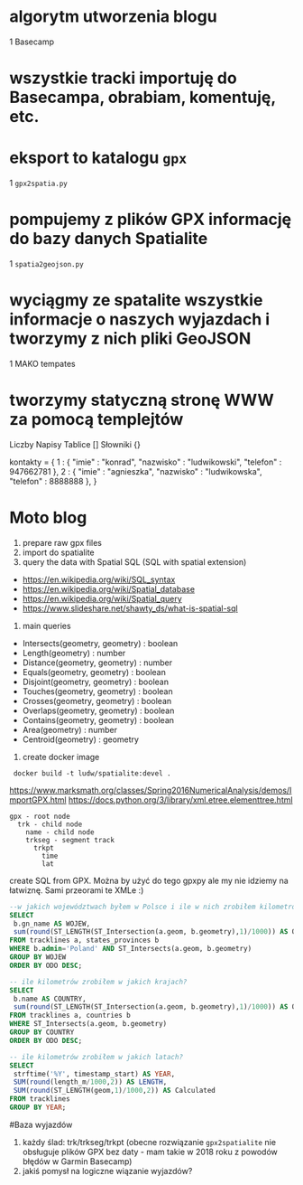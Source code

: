 # algorytm utworzenia blogu
1 Basecamp
  # wszystkie tracki importuję do Basecampa, obrabiam, komentuję, etc.
  # eksport to katalogu ```gpx```
1 ```gpx2spatia.py```
  # pompujemy z plików GPX informację do bazy danych Spatialite
1 ```spatia2geojson.py```
  # wyciągmy ze spatalite wszystkie informacje o naszych wyjazdach i tworzymy z nich pliki GeoJSON
1 MAKO tempates
  # tworzymy statyczną stronę WWW za pomocą templejtów


Liczby
Napisy
Tablice []
Słowniki {}


kontakty = {
  1 : {
      "imie" : "konrad",
      "nazwisko" : "ludwikowski",
      "telefon" : 947662781
  },
  2 : {
      "imie" : "agnieszka",
      "nazwisko" : "ludwikowska",
      "telefon" : 8888888
  },
}




# Moto blog

1. prepare raw gpx files
1. import do spatialite
1. query the data with Spatial SQL (SQL with spatial extension)
 * https://en.wikipedia.org/wiki/SQL_syntax
 * https://en.wikipedia.org/wiki/Spatial_database
 * https://en.wikipedia.org/wiki/Spatial_query
 * https://www.slideshare.net/shawty_ds/what-is-spatial-sql
1. main queries
 * Intersects(geometry, geometry) : boolean
 * Length(geometry) : number
 * Distance(geometry, geometry) : number
 * Equals(geometry, geometry) : boolean
 * Disjoint(geometry, geometry) : boolean
 * Touches(geometry, geometry) : boolean
 * Crosses(geometry, geometry) : boolean
 * Overlaps(geometry, geometry) : boolean
 * Contains(geometry, geometry) : boolean
 * Area(geometry) : number
 * Centroid(geometry) : geometry
1. create docker image
```
 docker build -t ludw/spatialite:devel .
```

https://www.marksmath.org/classes/Spring2016NumericalAnalysis/demos/ImportGPX.html
https://docs.python.org/3/library/xml.etree.elementtree.html


```
gpx - root node
  trk - child node
    name - child node
    trkseg - segment track
      trkpt
        time
        lat
```

 create SQL from GPX. Można by użyć do tego gpxpy ale my nie idziemy na łatwiznę. Sami przeorami te XMLe :)

```sql
--w jakich województwach byłem w Polsce i ile w nich zrobiłem kilometrów
SELECT
 b.gn_name AS WOJEW,
 sum(round(ST_LENGTH(ST_Intersection(a.geom, b.geometry),1)/1000)) AS ODO
FROM tracklines a, states_provinces b
WHERE b.admin='Poland' AND ST_Intersects(a.geom, b.geometry)
GROUP BY WOJEW
ORDER BY ODO DESC;

-- ile kilometrów zrobiłem w jakich krajach?
SELECT
 b.name AS COUNTRY,
 sum(round(ST_LENGTH(ST_Intersection(a.geom, b.geometry),1)/1000)) AS ODO
FROM tracklines a, countries b
WHERE ST_Intersects(a.geom, b.geometry)
GROUP BY COUNTRY
ORDER BY ODO DESC;

-- ile kilometrów zrobiłem w jakich latach?
SELECT
 strftime('%Y', timestamp_start) AS YEAR,
 SUM(round(length_m/1000,2)) AS LENGTH,
 SUM(round(ST_LENGTH(geom,1)/1000,2)) AS Calculated
FROM tracklines
GROUP BY YEAR;
```

#Baza wyjazdów

1. każdy ślad: trk/trkseg/trkpt (obecne rozwiązanie `gpx2spatialite` nie obsługuje plików GPX bez daty - mam takie w 2018 roku z powodów błędów w Garmin Basecamp)
1. jakiś pomysł na logiczne wiązanie wyjazdów?
